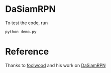 # DaSiamRPN

To test the code, run
```python
python demo.py
```

# Reference

Thanks to [foolwood](https://github.com/foolwood) and his work on [DaSiamRPN](https://github.com/foolwood/DaSiamRPN) 
